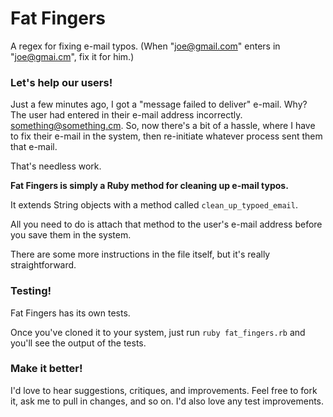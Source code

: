 Fat Fingers
===========

A regex for fixing e-mail typos. (When "joe@gmail.com" enters in "joe@gmai.cm", fix it for him.)

### Let's help our users!

Just a few minutes ago, I got a "message failed to deliver" e-mail. Why? The user had entered in their e-mail address incorrectly. something@something.cm. So, now there's a bit of a hassle, where I have to fix their e-mail in the system, then re-initiate whatever process sent them that e-mail.

That's needless work.

**Fat Fingers is simply a Ruby method for cleaning up e-mail typos.**

It extends String objects with a method called `clean_up_typoed_email`.

All you need to do is attach that method to the user's e-mail address before you save them in the system.

There are some more instructions in the file itself, but it's really straightforward.

### Testing!

Fat Fingers has its own tests.

Once you've cloned it to your system, just run `ruby fat_fingers.rb` and you'll see the output of the tests.

### Make it better!

I'd love to hear suggestions, critiques, and improvements. Feel free to fork it, ask me to pull in changes, and so on. I'd also love any test improvements.